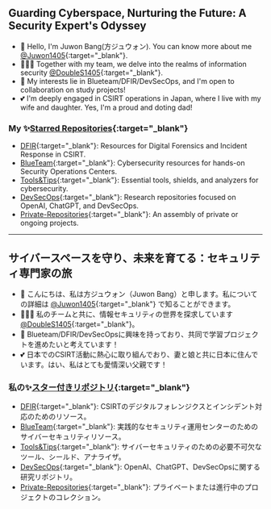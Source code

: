 ## Guarding Cyberspace, Nurturing the Future: A Security Expert's Odyssey

- 👋 Hello, I'm Juwon Bang(方ジュウォン). You can know more about me [@Juwon1405](https://juwon1405.github.io){:target="_blank"}.
- 🧑‍🤝‍🧑 Together with my team, we delve into the realms of information security [@DoubleS1405](https://github.com/DoubleS1405){:target="_blank"}.
- 👀 My interests lie in Blueteam/DFIR/DevSecOps, and I'm open to collaboration on study projects!
- 💕 I'm deeply engaged in CSIRT operations in Japan, where I live with my wife and daughter. Yes, I'm a proud and doting dad!

### My ✨[Starred Repositories](https://github.com/Juwon1405?tab=stars){:target="_blank"}

- [DFIR](https://github.com/stars/Juwon1405/lists/dfir){:target="_blank"}: Resources for Digital Forensics and Incident Response in CSIRT.
- [BlueTeam](https://github.com/stars/Juwon1405/lists/blueteam){:target="_blank"}: Cybersecurity resources for hands-on Security Operations Centers.
- [Tools&Tips](https://github.com/stars/Juwon1405/lists/tools-tips){:target="_blank"}: Essential tools, shields, and analyzers for cybersecurity.
- [DevSecOps](https://github.com/stars/Juwon1405/lists/devsecops){:target="_blank"}: Research repositories focused on OpenAI, ChatGPT, and DevSecOps.
- [Private-Repositories](https://github.com/stars/Juwon1405/lists/private-repositories){:target="_blank"}: An assembly of private or ongoing projects.

---

## サイバースペースを守り、未来を育てる：セキュリティ専門家の旅

- 👋 こんにちは、私は方ジュウォン（Juwon Bang）と申します。私についての詳細は [@Juwon1405](https://juwon1405.github.io){:target="_blank"} で知ることができます。
- 🧑‍🤝‍🧑 私のチームと共に、情報セキュリティの世界を探求しています [@DoubleS1405](https://github.com/DoubleS1405){:target="_blank"}。
- 👀 Blueteam/DFIR/DevSecOpsに興味を持っており、共同で学習プロジェクトを進めたいと考えています！
- 💕 日本でのCSIRT活動に熱心に取り組んでおり、妻と娘と共に日本に住んでいます。はい、私はとても愛情深い父親です！

### 私の✨[スター付きリポジトリ](https://github.com/Juwon1405?tab=stars){:target="_blank"}

- [DFIR](https://github.com/stars/Juwon1405/lists/dfir){:target="_blank"}: CSIRTのデジタルフォレンジクスとインシデント対応のためのリソース。
- [BlueTeam](https://github.com/stars/Juwon1405/lists/blueteam){:target="_blank"}: 実践的なセキュリティ運用センターのためのサイバーセキュリティリソース。
- [Tools&Tips](https://github.com/stars/Juwon1405/lists/tools-tips){:target="_blank"}: サイバーセキュリティのための必要不可欠なツール、シールド、アナライザ。
- [DevSecOps](https://github.com/stars/Juwon1405/lists/devsecops){:target="_blank"}: OpenAI、ChatGPT、DevSecOpsに関する研究リポジトリ。
- [Private-Repositories](https://github.com/stars/Juwon1405/lists/private-repositories){:target="_blank"}: プライベートまたは進行中のプロジェクトのコレクション。
